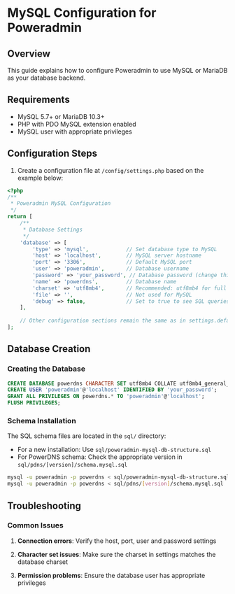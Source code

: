 # MySQL Configuration for Poweradmin

## Overview

This guide explains how to configure Poweradmin to use MySQL or MariaDB as your database backend.

## Requirements

- MySQL 5.7+ or MariaDB 10.3+
- PHP with PDO MySQL extension enabled
- MySQL user with appropriate privileges

## Configuration Steps

1. Create a configuration file at `/config/settings.php` based on the example below:

```php
<?php
/**
 * Poweradmin MySQL Configuration
 */
return [
    /**
     * Database Settings
     */
    'database' => [
        'type' => 'mysql',            // Set database type to MySQL
        'host' => 'localhost',        // MySQL server hostname
        'port' => '3306',             // Default MySQL port
        'user' => 'poweradmin',       // Database username
        'password' => 'your_password', // Database password (change this!)
        'name' => 'powerdns',         // Database name
        'charset' => 'utf8mb4',       // Recommended: utf8mb4 for full Unicode support
        'file' => '',                 // Not used for MySQL
        'debug' => false,             // Set to true to see SQL queries for debugging
    ],
    
    // Other configuration sections remain the same as in settings.defaults.php
];
```

## Database Creation

### Creating the Database

```sql
CREATE DATABASE powerdns CHARACTER SET utf8mb4 COLLATE utf8mb4_general_ci;
CREATE USER 'poweradmin'@'localhost' IDENTIFIED BY 'your_password';
GRANT ALL PRIVILEGES ON powerdns.* TO 'poweradmin'@'localhost';
FLUSH PRIVILEGES;
```

### Schema Installation

The SQL schema files are located in the `sql/` directory:

- For a new installation: Use `sql/poweradmin-mysql-db-structure.sql`
- For PowerDNS schema: Check the appropriate version in `sql/pdns/[version]/schema.mysql.sql`

```bash
mysql -u poweradmin -p powerdns < sql/poweradmin-mysql-db-structure.sql
mysql -u poweradmin -p powerdns < sql/pdns/[version]/schema.mysql.sql
```

## Troubleshooting

### Common Issues

1. **Connection errors**: Verify the host, port, user and password settings

2. **Character set issues**: Make sure the charset in settings matches the database charset

3. **Permission problems**: Ensure the database user has appropriate privileges

